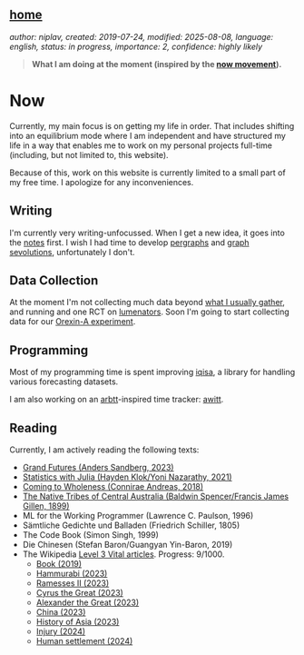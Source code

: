 [home](./index.md)
------------------

*author: niplav, created: 2019-07-24, modified: 2025-08-08, language: english, status: in progress, importance: 2, confidence: highly likely*

> __What I am doing at the moment (inspired by the
> [now movement](https://nownownow.com/about)).__

Now
====

Currently, my main focus is on getting my life in order. That includes
shifting into an equilibrium mode where I am independent and have
structured my life in a way that enables me to work on my personal
projects full-time (including, but not limited to, this website).

Because of this, work on this website is currently limited to a small
part of my free time. I apologize for any inconveniences.

Writing
-------

I'm currently very writing-unfocussed. When I get a new idea,
it goes into the [notes](./notes.html) first. I wish I had
time to develop [pergraphs](./pergraphs.html) and [graph
sevolutions](./notes.html#Graph_Sevolutions), unfortunately I don't.

Data Collection
----------------

At the moment I'm not collecting much data beyond [what
I usually gather](./data.md), and running and one RCT on
[lumenators](https://arbital.com/p/lumenators/). Soon
I'm going to start collecting data for our [Orexin-A
experiment](https://manifund.org/projects/orexin-pilot-experiment-for-reducing-sleep-need).

Programming
-----------

Most of my programming time is spent improving
[iqisa](https://github.com/niplav/iqisa), a library for handling various
forecasting datasets.

I am also working on an [arbtt](https://arbtt.nomeata.de/)-inspired time
tracker: [awitt](https://github.com/niplav/awitt).

Reading
--------

Currently, I am actively reading the following texts:

* [Grand Futures (Anders Sandberg, 2023)](https://www.goodreads.com/book/show/42275384-grand-futures)
* [Statistics with Julia (Hayden Klok/Yoni Nazarathy, 2021)](https://statisticswithjulia.org/)
* [Coming to Wholeness (Connirae Andreas, 2018)](https://www.goodreads.com/book/show/42348332-coming-to-wholeness)
* [The Native Tribes of Central Australia (Baldwin Spencer/Francis James Gillen, 1899)](https://www.goodreads.com/book/show/68126748-the-native-tribes-of-central-australiar)
* ML for the Working Programmer (Lawrence C. Paulson, 1996)
* Sämtliche Gedichte und Balladen (Friedrich Schiller, 1805)
* The Code Book (Simon Singh, 1999)
* Die Chinesen (Stefan Baron/Guangyan Yin-Baron, 2019)
* The Wikipedia [Level 3 Vital articles](https://en.wikipedia.org/wiki/Wikipedia%3AVital_articles). Progress: 9/1000.
	* [Book (2019)](https://en.wikipedia.org/wiki/Book)
	* [Hammurabi (2023)](https://en.wikipedia.org/wiki/Hammurabi)
	* [Ramesses II (2023)](https://en.wikipedia.org/wiki/Rameses_II)
	* [Cyrus the Great (2023)](https://en.wikipedia.org/wiki/Cyrus_The_Great)
	* [Alexander the Great (2023)](https://en.wikipedia.org/wiki/Alexander_The_Great)
	* [China (2023)](https://en.wikipedia.org/wiki/China)
	* [History of Asia (2023)](https://en.wikipedia.org/wiki/History_of_Asia)
	* [Injury (2024)](https://en.wikipedia.org/wiki/Injury)
	* [Human settlement (2024)](https://en.wikipedia.org/wiki/Human_settlement)
